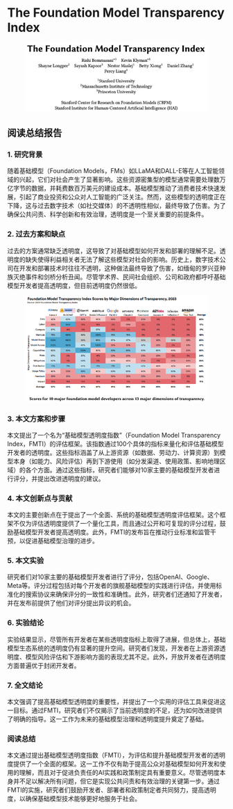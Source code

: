 # The Foundation Model Transparency Index

<figure><img src="../.gitbook/assets/image (10) (1) (1) (1) (1) (1) (1) (1) (1) (1) (1) (1) (1) (1) (1) (1) (1) (1) (1) (1) (1) (1) (1) (1) (1) (1).png" alt=""><figcaption></figcaption></figure>

## 阅读总结报告

### 1. 研究背景

随着基础模型（Foundation Models，FMs）如LLaMA和DALL-E等在人工智能领域的兴起，它们对社会产生了显著影响。这些资源密集型的模型通常需要处理数万亿字节的数据，并耗费数百万美元的建设成本。基础模型推动了消费者技术快速发展，引起了商业投资和公众对人工智能的广泛关注。然而，这些模型的透明度正在下降，这与过去数字技术（如社交媒体）的不透明性相似，最终导致了伤害。为了确保公共问责、科学创新和有效治理，透明度是一个至关重要的前提条件。

### 2. 过去方案和缺点

过去的方案通常缺乏透明度，这导致了对基础模型如何开发和部署的理解不足。透明度的缺失使得利益相关者无法了解这些模型对社会的影响。历史上，数字技术公司在开发和部署技术时往往不透明，这种做法最终导致了伤害，如缅甸的罗兴亚种族灭绝事件和剑桥分析丑闻。尽管学术界、民间社会组织、公司和政府都呼吁基础模型开发者提高透明度，但目前透明度仍然很低。

<figure><img src="../.gitbook/assets/image (11) (1) (1) (1) (1) (1) (1) (1) (1) (1) (1) (1) (1) (1) (1) (1) (1) (1) (1) (1) (1).png" alt=""><figcaption></figcaption></figure>

### 3. 本文方案和步骤

本文提出了一个名为“基础模型透明度指数”（Foundation Model Transparency Index，FMTI）的评估框架。该指数通过100个具体的指标来量化和评估基础模型开发者的透明度。这些指标涵盖了从上游资源（如数据、劳动力、计算资源）到模型本身（如能力、风险评估）再到下游使用（如分发渠道、使用政策、影响地理区域）的各个方面。通过这些指标，研究者们能够对10家主要的基础模型开发者进行评分，并提出改进透明度的建议。

### 4. 本文创新点与贡献

本文的主要创新点在于提出了一个全面、系统的基础模型透明度评估框架。这个框架不仅为评估透明度提供了一个量化工具，而且通过公开和可复现的评分过程，鼓励基础模型开发者提高透明度。此外，FMTI的发布旨在推动行业标准和监管干预，以促进基础模型治理的进步。

### 5. 本文实验

研究者们对10家主要的基础模型开发者进行了评分，包括OpenAI、Google、Meta等。评分过程包括对每个开发者的旗舰基础模型的实践进行评估，并使用标准化的搜索协议来确保评分的一致性和准确性。此外，研究者们还通知了开发者，并在发布前提供了他们对评分提出异议的机会。

### 6. 实验结论

实验结果显示，尽管所有开发者在某些透明度指标上取得了进展，但总体上，基础模型生态系统的透明度仍有显著的提升空间。研究者们发现，开发者在上游资源透明度、模型风险评估和下游影响方面的表现尤其不足。此外，开放开发者在透明度方面普遍优于封闭开发者。

### 7. 全文结论

本文强调了提高基础模型透明度的重要性，并提出了一个实用的评估工具来促进这一目标。通过FMTI，研究者们不仅揭示了当前透明度的不足，还为如何改进提供了明确的指导。这一工作为未来的基础模型治理和透明度提升奠定了基础。

### 阅读总结

本文通过提出基础模型透明度指数（FMTI），为评估和提升基础模型开发者的透明度提供了一个全面的框架。这一工作不仅有助于提高公众对基础模型如何开发和使用的理解，而且对于促进负责任的AI实践和政策制定具有重要意义。尽管透明度本身并不足以解决所有问题，但它是实现公共问责和有效治理的关键第一步。通过FMTI的实施，研究者们鼓励开发者、部署者和政策制定者共同努力，提高透明度，以确保基础模型技术能够更好地服务于社会。
